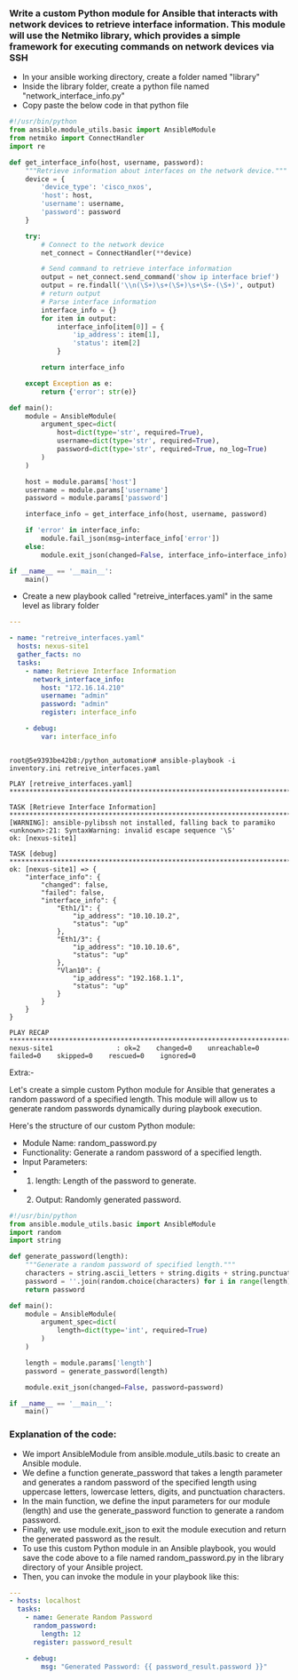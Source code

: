 ### Write a custom Python module for Ansible that interacts with network devices to retrieve interface information. This module will use the Netmiko library, which provides a simple framework for executing commands on network devices via SSH

- In your ansible working directory, create a folder named "library"
- Inside the library folder, create a python file named "network_interface_info.py"
- Copy paste the below code in that python file

```py
#!/usr/bin/python
from ansible.module_utils.basic import AnsibleModule
from netmiko import ConnectHandler
import re

def get_interface_info(host, username, password):
    """Retrieve information about interfaces on the network device."""
    device = {
        'device_type': 'cisco_nxos',
        'host': host,
        'username': username,
        'password': password
    }

    try:
        # Connect to the network device
        net_connect = ConnectHandler(**device)

        # Send command to retrieve interface information
        output = net_connect.send_command('show ip interface brief')
        output = re.findall('\\n(\S+)\s+(\S+)\s+\S+-(\S+)', output)
        # return output
        # Parse interface information
        interface_info = {}
        for item in output:
            interface_info[item[0]] = {
                'ip_address': item[1],
                'status': item[2]
            }

        return interface_info

    except Exception as e:
        return {'error': str(e)}

def main():
    module = AnsibleModule(
        argument_spec=dict(
            host=dict(type='str', required=True),
            username=dict(type='str', required=True),
            password=dict(type='str', required=True, no_log=True)
        )
    )

    host = module.params['host']
    username = module.params['username']
    password = module.params['password']

    interface_info = get_interface_info(host, username, password)

    if 'error' in interface_info:
        module.fail_json(msg=interface_info['error'])
    else:
        module.exit_json(changed=False, interface_info=interface_info)

if __name__ == '__main__':
    main()

```

- Create a new playbook called "retreive_interfaces.yaml" in the same level as library folder

```yaml
---

- name: "retreive_interfaces.yaml"
  hosts: nexus-site1
  gather_facts: no
  tasks:
    - name: Retrieve Interface Information
      network_interface_info:
        host: "172.16.14.210"
        username: "admin"
        password: "admin"
        register: interface_info

    - debug:
        var: interface_info
```

```text

root@5e9393be42b8:/python_automation# ansible-playbook -i inventory.ini retreive_interfaces.yaml 

PLAY [retreive_interfaces.yaml] *******************************************************************************************************************************************************************************************************************

TASK [Retrieve Interface Information] *************************************************************************************************************************************************************************************************************
[WARNING]: ansible-pylibssh not installed, falling back to paramiko
<unknown>:21: SyntaxWarning: invalid escape sequence '\S'
ok: [nexus-site1]

TASK [debug] **************************************************************************************************************************************************************************************************************************************
ok: [nexus-site1] => {
    "interface_info": {
        "changed": false,
        "failed": false,
        "interface_info": {
            "Eth1/1": {
                "ip_address": "10.10.10.2",
                "status": "up"
            },
            "Eth1/3": {
                "ip_address": "10.10.10.6",
                "status": "up"
            },
            "Vlan10": {
                "ip_address": "192.168.1.1",
                "status": "up"
            }
        }
    }
}

PLAY RECAP ****************************************************************************************************************************************************************************************************************************************
nexus-site1                : ok=2    changed=0    unreachable=0    failed=0    skipped=0    rescued=0    ignored=0  

```

Extra:-

Let's create a simple custom Python module for Ansible that generates a random password of a specified length. This module will allow us to generate random passwords dynamically during playbook execution.

Here's the structure of our custom Python module:

- Module Name: random_password.py
- Functionality: Generate a random password of a specified length.
- Input Parameters:
- 1. length: Length of the password to generate.
- 2. Output: Randomly generated password.

```python
#!/usr/bin/python
from ansible.module_utils.basic import AnsibleModule
import random
import string

def generate_password(length):
    """Generate a random password of specified length."""
    characters = string.ascii_letters + string.digits + string.punctuation
    password = ''.join(random.choice(characters) for i in range(length))
    return password

def main():
    module = AnsibleModule(
        argument_spec=dict(
            length=dict(type='int', required=True)
        )
    )

    length = module.params['length']
    password = generate_password(length)

    module.exit_json(changed=False, password=password)

if __name__ == '__main__':
    main()

```

### Explanation of the code:

- We import AnsibleModule from ansible.module_utils.basic to create an Ansible module.  
- We define a function generate_password that takes a length parameter and generates a random password of the specified length using uppercase letters, lowercase letters, digits, and punctuation characters.  
- In the main function, we define the input parameters for our module (length) and use the generate_password function to generate a random password.  
-  Finally, we use module.exit_json to exit the module execution and return the generated password as the result.  
- To use this custom Python module in an Ansible playbook, you would save the code above to a file named random_password.py in the library directory of your Ansible project.  
- Then, you can invoke the module in your playbook like this:

```yaml
---
- hosts: localhost
  tasks:
    - name: Generate Random Password
      random_password:
        length: 12
      register: password_result

    - debug:
        msg: "Generated Password: {{ password_result.password }}"
```


